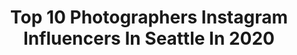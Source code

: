 ---
title: Top 10 Photographers Instagram Influencers In Seattle In 2020
description: >-
  Find top photographers Instagram influencers in Seattle in 2020. Most popular hashtags: #seattlephotographer #seattle #seattleblogger.
platform: Instagram
hits: 129
text_top: Identify the most popular Instagram profiles on inBeat.
text_bottom: Our platform has 129 Instagram influencers like this in Seattle, United States for you to work with.
profiles:
  - username: "everestmaher"
    fullname: >-
      Everest Maher
    bio: >-
      Nature Photographer Seattle, WA 🏡 DM me to collab! All images available as prints:
    location: "United States"
    followers: 7905
    engagement: 1844
    commentsToLikes: 0.030774
    id: ck5c18xr3uoki0i11f533buiu
    verified: false
    hashtags: ""
  - username: "ellestorset"
    fullname: >-
      Elle
    bio: >-
      Part of a greater story. † Filmmaker & photographer. — Seattle, WA
    location: "United States"
    followers: 20325
    engagement: 8
    commentsToLikes: 0.000000
    id: ck0txdke5iupb0i19lk2aphut
    verified: false
    hashtags: ""
  - username: "allapolyakova_"
    fullname: >-
      🇺🇸 Seattle Photographer ♡ Alla
    bio: >-
      Путь фотографа в США Alla Polyakova @seattle.photographer 📷 Canon 5d mark IV+Sigma 35mm 1.4 art
    location: "United States"
    followers: 19507
    engagement: 1366
    commentsToLikes: 0.033434
    id: ckaout6bz1piy0i78o73vpyle
    verified: false
    hashtags: "#1secondeveryday, #miaminipolyachok"
  - username: "thewhiskeymcgee"
    fullname: >-
      Justin Alford
    bio: >-
      Alford Images 📸 Food/Beverage Industry Photographer 📍 Seattle, WA 🚫 legal drinking age only 📩 alford.justin@gmail.com
    location: "United States"
    followers: 17171
    engagement: 411
    commentsToLikes: 0.054207
    id: ck5c94i0carhs0i11fbvij9s0
    verified: false
    hashtags: "#drinks, #rye, #gin, #perfectserve"
  - username: "michaellantphotography"
    fullname: >-
      Michael Lant
    bio: >-
      Auburn / Seattle Photographer / Videographer / Model Portrait / Wedding / Event / Product / Film DM / Email for Inquires Personal: @TheMichaelLant
    location: "United States"
    followers: 6251
    engagement: 184
    commentsToLikes: 0.024367
    id: ck14gm6f45wok0i1924afar8s
    verified: false
    hashtags: "#portraitphotography, #guitarist, #fashionshoot, #life"
  - username: "jessicawhitaker"
    fullname: >-
      seattle photographer🦢book me!
    bio: >-
      finally! photography education from a practical perspective 🎙@buildandbloom photography podcast 💌🦢#jessicawhitakerpresets free LR preset download ♥️👇
    location: "United States"
    followers: 82415
    engagement: 170
    commentsToLikes: 0.025628
    id: ck13c3d4byf9j0i19gcumrts1
    verified: false
    hashtags: "#buildandbloom, #anthroliving, #seattleblogger, #photographer"
  - username: "alyssamarielowe"
    fullname: >-
      Alyssa | Seattle Photographer
    bio: >-
      endlessly roaming with a camera in hand. travel, portraits, couples, elopements, lifestyle and fashion. Modeling @alyssa.mlowe #seattlephotographer
    location: "United States"
    followers: 9360
    engagement: 1677
    commentsToLikes: 0.143347
    id: ck55o76aa7s4f0i11g1sntfps
    verified: false
    hashtags: "#pnwphotographer, #herpnwlife, #seattlephotographer, #blacklivesmatter"
  - username: "alexandr_ford"
    fullname: >-
      Alex | Seattle Photographer
    bio: >-
      Inspiring you to get outside and find yourself. Content creator and blogger based in #Seattle Leave No Trace 👇🏼
    location: "United States"
    followers: 82458
    engagement: 531
    commentsToLikes: 0.043003
    id: ck5hnicghntzc0i11lz4uv5eu
    verified: false
    hashtags: "#girlswhohike, #ad, #seattleblogger, #wanderwashington"
  - username: "meganjo_"
    fullname: >-
      Megan | Seattle Photographer
    bio: >-
      Here for your moments not my portfolio Weddings + engagements + maternity 📍Seattle, WA | booking 2021 + 2022 email: hello@meganjnealy.photography
    location: "United States"
    followers: 10010
    engagement: 505
    commentsToLikes: 0.041788
    id: ck15qmjpi3kqf0i19pxmsnxe7
    verified: false
    hashtags: "#greenhousewedding, #littlethingstheory, #justalittleloveinspo, #adventureisoutthere"
  - username: "swolfephoto"
    fullname: >-
      Seattle Photographer - Sarah
    bio: >-
      Self-sabotaging since 88. I laugh too loud & talk too fast. I take photos.📸 Can I pet your dog? Plus-size she/her ✉️hello@swolfephotography.com
    location: "United States"
    followers: 15292
    engagement: 258
    commentsToLikes: 0.052396
    id: ck0w52b8n1k2c0i192it2cqpd
    verified: false
    hashtags: ""
---